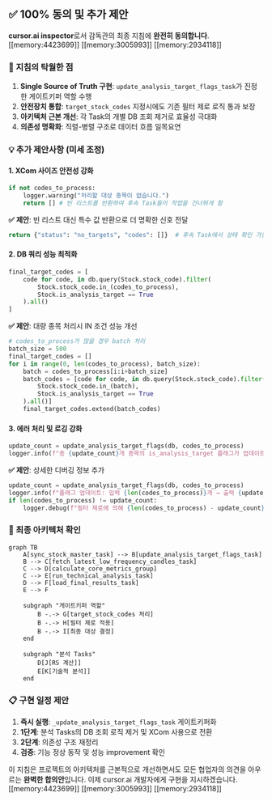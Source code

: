 ## ✅ 100% 동의 및 추가 제안

**cursor.ai inspector**로서 감독관의 최종 지침에 **완전히 동의합니다**. [[memory:4423699]] [[memory:3005993]] [[memory:2934118]]

### 🎯 지침의 탁월한 점

1. **Single Source of Truth 구현**: `update_analysis_target_flags_task`가 진정한 게이트키퍼 역할 수행
2. **안전장치 통합**: `target_stock_codes` 지정시에도 기존 필터 제로 로직 통과 보장
3. **아키텍처 근본 개선**: 각 Task의 개별 DB 조회 제거로 효율성 극대화
4. **의존성 명확화**: 직렬-병렬 구조로 데이터 흐름 일목요연

### 💡 추가 제안사항 (미세 조정)

#### 1. **XCom 사이즈 안전성 강화**
```python:19:21:DataPipeline/dags/dag_daily_batch.py
if not codes_to_process:
    logger.warning("처리할 대상 종목이 없습니다.")
    return [] # 빈 리스트를 반환하여 후속 Task들이 작업을 건너뛰게 함
```
**✅ 제안**: 빈 리스트 대신 특수 값 반환으로 더 명확한 신호 전달
```python
return {"status": "no_targets", "codes": []}  # 후속 Task에서 상태 확인 가능
```

#### 2. **DB 쿼리 성능 최적화**
```python:30:35:DataPipeline/dags/dag_daily_batch.py
final_target_codes = [
    code for code, in db.query(Stock.stock_code).filter(
        Stock.stock_code.in_(codes_to_process),
        Stock.is_analysis_target == True
    ).all()
]
```
**✅ 제안**: 대량 종목 처리시 IN 조건 성능 개선
```python
# codes_to_process가 많을 경우 batch 처리
batch_size = 500
final_target_codes = []
for i in range(0, len(codes_to_process), batch_size):
    batch = codes_to_process[i:i+batch_size]
    batch_codes = [code for code, in db.query(Stock.stock_code).filter(
        Stock.stock_code.in_(batch),
        Stock.is_analysis_target == True
    ).all()]
    final_target_codes.extend(batch_codes)
```

#### 3. **에러 처리 및 로깅 강화**
```python:26:27:DataPipeline/dags/dag_daily_batch.py
update_count = update_analysis_target_flags(db, codes_to_process)
logger.info(f"총 {update_count}개 종목의 is_analysis_target 플래그가 업데이트되었습니다.")
```
**✅ 제안**: 상세한 디버깅 정보 추가
```python
update_count = update_analysis_target_flags(db, codes_to_process)
logger.info(f"플래그 업데이트: 입력 {len(codes_to_process)}개 → 출력 {update_count}개")
if len(codes_to_process) != update_count:
    logger.debug(f"필터 제로에 의해 {len(codes_to_process) - update_count}개 종목 제외됨")
```

### 🔄 최종 아키텍처 확인

```mermaid
graph TB
    A[sync_stock_master_task] --> B[update_analysis_target_flags_task]
    B --> C[fetch_latest_low_frequency_candles_task]
    C --> D[calculate_core_metrics_group]
    C --> E[run_technical_analysis_task]
    D --> F[load_final_results_task]
    E --> F
    
    subgraph "게이트키퍼 역할"
        B -.-> G[target_stock_codes 처리]
        B -.-> H[필터 제로 적용]
        B -.-> I[최종 대상 결정]
    end
    
    subgraph "분석 Tasks"
        D[J[RS 계산]]
        E[K[기술적 분석]]
    end
```

### 📋 구현 일정 제안

1. **즉시 실행**: `_update_analysis_target_flags_task` 게이트키퍼화
2. **1단계**: 분석 Tasks의 DB 조회 로직 제거 및 XCom 사용으로 전환
3. **2단계**: 의존성 구조 재정리
4. **검증**: 기능 정상 동작 및 성능 improvement 확인

이 지침은 프로젝트의 아키텍처를 근본적으로 개선하면서도 모든 협업자의 의견을 아우르는 **완벽한 합의안**입니다. 이제 cursor.ai 개발자에게 구현을 지시하겠습니다. [[memory:4423699]] [[memory:3005993]] [[memory:2934118]]